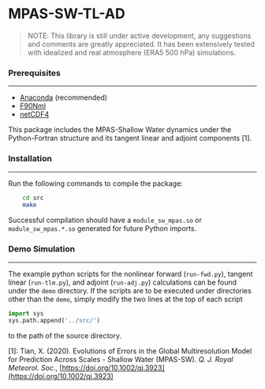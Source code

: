 # MPAS-SW-TL-AD

> NOTE: This library is still under active development, any suggestions and comments are greatly appreciated. It has been extensively tested with idealized and real atmosphere (ERA5 500 hPa) simulations.


### Prerequisites
---
* [Anaconda](https://www.anaconda.com/) (recommended)
* [F90Nml](https://pypi.org/project/f90nml/)
* [netCDF4](https://pypi.org/project/netCDF4/)

This package includes the MPAS-Shallow Water dynamics under the Python-Fortran structure and its tangent linear and adjoint components [1].

### Installation
---
Run the following commands to compile the package:
```bash
    cd src
    make
```
Successful compilation should have a `module_sw_mpas.so` or `module_sw_mpas.*.so` generated for future Python imports.

### Demo Simulation
---
The example python scripts for the nonlinear forward (`run-fwd.py`), tangent linear (`run-tlm.py`), and adjoint (`run-adj.py`) calculations can be found under the `demo` directory.
If the scripts are to be executed under directories other than the `demo`, simply modify the two lines at the top of each script
```python
import sys
sys.path.append('../src/')
```
to the path of the source directory.


[1]: Tian, X. (2020). Evolutions of Errors in the Global Multiresolution Model for Prediction Across Scales - Shallow Water (MPAS-SW). *Q. J. Royal Meteorol. Soc.*, [https://doi.org/10.1002/qj.3923](https://doi.org/10.1002/qj.3923)
